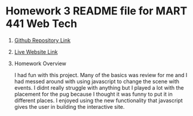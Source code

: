# Homework 3 README file for MART 441 Web Tech

1. [Github Repository Link](https://github.com/beaugoldberg/MART441-WebTechnologies)
2. [Live Website Link](https://beaugoldberg.github.io/MART441-WebTechnologies/HW-3/index.html)

3. Homework Overview

    I had fun with this project. Many of the basics was review for me and I had messed around
    with using javascript to change the scene with events. I didnt really struggle with anything
    but I played a lot with the placement for the pug because I thought it was funny to put it in 
    different places. I enjoyed using the new functionality that javascript gives the user in 
    building the interactive site.